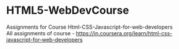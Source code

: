 # HTML5-WebDevCourse
Assignments for Course Html-CSS-Javascript-for-web-developers  
All assignments of course -  https://in.coursera.org/learn/html-css-javascript-for-web-developers
